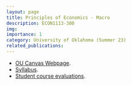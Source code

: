 ```yaml
---
layout: page
title: Principles of Economics - Macro 
description: ECON1113-300
img:
importance: 1
category: University of Oklahoma (Summer 23)
related_publications:
---
```


+ [OU Canvas Webpage](https://canvas.ou.edu/courses/284459).
+ [Syllabus](/assets/pdf/Syllabus_ECON1113-300.pdf).
+ [Student course evaluations](/assets/pdf/CRS%20Report%20-%20ECON%201113-300%20-%20Sushant%20Singh%20-%20Summer%202023.pdf).

